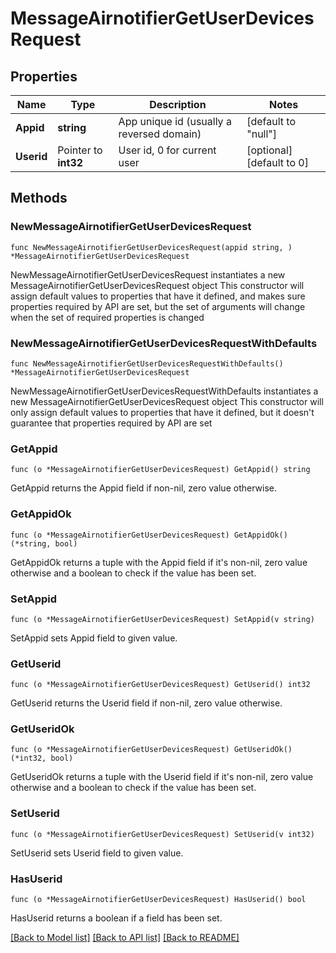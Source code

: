 # MessageAirnotifierGetUserDevicesRequest

## Properties

Name | Type | Description | Notes
------------ | ------------- | ------------- | -------------
**Appid** | **string** | App unique id (usually a reversed domain) | [default to "null"]
**Userid** | Pointer to **int32** | User id, 0 for current user | [optional] [default to 0]

## Methods

### NewMessageAirnotifierGetUserDevicesRequest

`func NewMessageAirnotifierGetUserDevicesRequest(appid string, ) *MessageAirnotifierGetUserDevicesRequest`

NewMessageAirnotifierGetUserDevicesRequest instantiates a new MessageAirnotifierGetUserDevicesRequest object
This constructor will assign default values to properties that have it defined,
and makes sure properties required by API are set, but the set of arguments
will change when the set of required properties is changed

### NewMessageAirnotifierGetUserDevicesRequestWithDefaults

`func NewMessageAirnotifierGetUserDevicesRequestWithDefaults() *MessageAirnotifierGetUserDevicesRequest`

NewMessageAirnotifierGetUserDevicesRequestWithDefaults instantiates a new MessageAirnotifierGetUserDevicesRequest object
This constructor will only assign default values to properties that have it defined,
but it doesn't guarantee that properties required by API are set

### GetAppid

`func (o *MessageAirnotifierGetUserDevicesRequest) GetAppid() string`

GetAppid returns the Appid field if non-nil, zero value otherwise.

### GetAppidOk

`func (o *MessageAirnotifierGetUserDevicesRequest) GetAppidOk() (*string, bool)`

GetAppidOk returns a tuple with the Appid field if it's non-nil, zero value otherwise
and a boolean to check if the value has been set.

### SetAppid

`func (o *MessageAirnotifierGetUserDevicesRequest) SetAppid(v string)`

SetAppid sets Appid field to given value.


### GetUserid

`func (o *MessageAirnotifierGetUserDevicesRequest) GetUserid() int32`

GetUserid returns the Userid field if non-nil, zero value otherwise.

### GetUseridOk

`func (o *MessageAirnotifierGetUserDevicesRequest) GetUseridOk() (*int32, bool)`

GetUseridOk returns a tuple with the Userid field if it's non-nil, zero value otherwise
and a boolean to check if the value has been set.

### SetUserid

`func (o *MessageAirnotifierGetUserDevicesRequest) SetUserid(v int32)`

SetUserid sets Userid field to given value.

### HasUserid

`func (o *MessageAirnotifierGetUserDevicesRequest) HasUserid() bool`

HasUserid returns a boolean if a field has been set.


[[Back to Model list]](../README.md#documentation-for-models) [[Back to API list]](../README.md#documentation-for-api-endpoints) [[Back to README]](../README.md)


